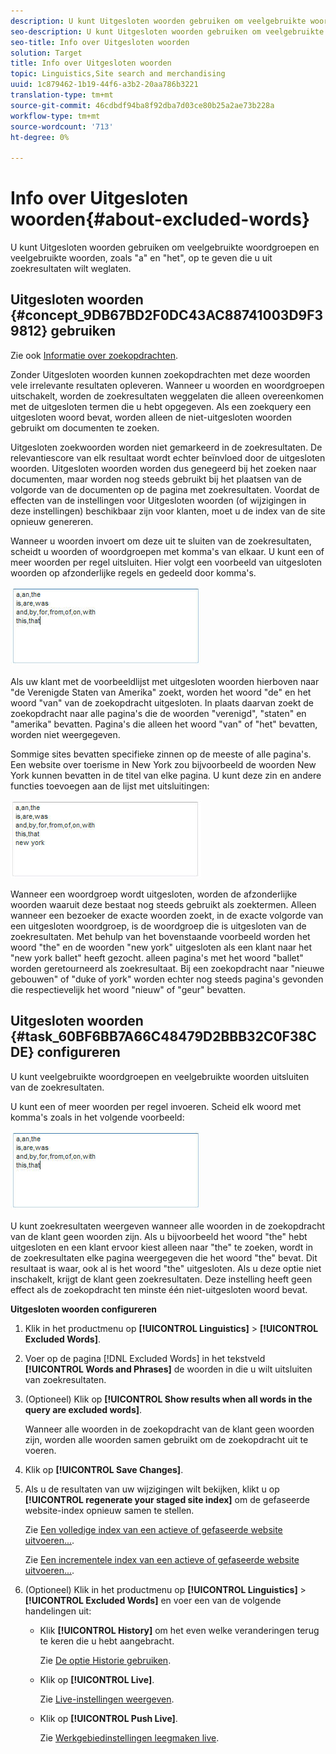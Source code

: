 ```yaml
---
description: U kunt Uitgesloten woorden gebruiken om veelgebruikte woordgroepen en veelgebruikte woorden, zoals "a" en "het", op te geven die u uit zoekresultaten wilt weglaten.
seo-description: U kunt Uitgesloten woorden gebruiken om veelgebruikte woordgroepen en veelgebruikte woorden, zoals "a" en "het", op te geven die u uit zoekresultaten wilt weglaten.
seo-title: Info over Uitgesloten woorden
solution: Target
title: Info over Uitgesloten woorden
topic: Linguistics,Site search and merchandising
uuid: 1c879462-1b19-44f6-a3b2-20aa786b3221
translation-type: tm+mt
source-git-commit: 46cdbdf94ba8f92dba7d03ce80b25a2ae73b228a
workflow-type: tm+mt
source-wordcount: '713'
ht-degree: 0%

---
```



# Info over Uitgesloten woorden{#about-excluded-words}

U kunt Uitgesloten woorden gebruiken om veelgebruikte woordgroepen en veelgebruikte woorden, zoals &quot;a&quot; en &quot;het&quot;, op te geven die u uit zoekresultaten wilt weglaten.

## Uitgesloten woorden {#concept_9DB67BD2F0DC43AC88741003D9F39812} gebruiken

Zie ook [Informatie over zoekopdrachten](../c-about-settings-menu/c-about-searching-menu.md#concept_207105CF26B1448F8A3D223787C56AB8).

Zonder Uitgesloten woorden kunnen zoekopdrachten met deze woorden vele irrelevante resultaten opleveren. Wanneer u woorden en woordgroepen uitschakelt, worden de zoekresultaten weggelaten die alleen overeenkomen met de uitgesloten termen die u hebt opgegeven. Als een zoekquery een uitgesloten woord bevat, worden alleen de niet-uitgesloten woorden gebruikt om documenten te zoeken.

Uitgesloten zoekwoorden worden niet gemarkeerd in de zoekresultaten. De relevantiescore van elk resultaat wordt echter beïnvloed door de uitgesloten woorden. Uitgesloten woorden worden dus genegeerd bij het zoeken naar documenten, maar worden nog steeds gebruikt bij het plaatsen van de volgorde van de documenten op de pagina met zoekresultaten. Voordat de effecten van de instellingen voor Uitgesloten woorden (of wijzigingen in deze instellingen) beschikbaar zijn voor klanten, moet u de index van de site opnieuw genereren.

Wanneer u woorden invoert om deze uit te sluiten van de zoekresultaten, scheidt u woorden of woordgroepen met komma&#39;s van elkaar. U kunt een of meer woorden per regel uitsluiten. Hier volgt een voorbeeld van uitgesloten woorden op afzonderlijke regels en gedeeld door komma&#39;s.

![](assets/excluded_words_1.jpg)

Als uw klant met de voorbeeldlijst met uitgesloten woorden hierboven naar &quot;de Verenigde Staten van Amerika&quot; zoekt, worden het woord &quot;de&quot; en het woord &quot;van&quot; van de zoekopdracht uitgesloten. In plaats daarvan zoekt de zoekopdracht naar alle pagina&#39;s die de woorden &quot;verenigd&quot;, &quot;staten&quot; en &quot;amerika&quot; bevatten. Pagina&#39;s die alleen het woord &quot;van&quot; of &quot;het&quot; bevatten, worden niet weergegeven.

Sommige sites bevatten specifieke zinnen op de meeste of alle pagina&#39;s. Een website over toerisme in New York zou bijvoorbeeld de woorden New York kunnen bevatten in de titel van elke pagina. U kunt deze zin en andere functies toevoegen aan de lijst met uitsluitingen:

![](assets/excluded_words_2.jpg)

Wanneer een woordgroep wordt uitgesloten, worden de afzonderlijke woorden waaruit deze bestaat nog steeds gebruikt als zoektermen. Alleen wanneer een bezoeker de exacte woorden zoekt, in de exacte volgorde van een uitgesloten woordgroep, is de woordgroep die is uitgesloten van de zoekresultaten. Met behulp van het bovenstaande voorbeeld worden het woord &quot;the&quot; en de woorden &quot;new york&quot; uitgesloten als een klant naar het &quot;new york ballet&quot; heeft gezocht. alleen pagina&#39;s met het woord &quot;ballet&quot; worden geretourneerd als zoekresultaat. Bij een zoekopdracht naar &quot;nieuwe gebouwen&quot; of &quot;duke of york&quot; worden echter nog steeds pagina&#39;s gevonden die respectievelijk het woord &quot;nieuw&quot; of &quot;geur&quot; bevatten.

## Uitgesloten woorden {#task_60BF6BB7A66C48479D2BBB32C0F38CDE} configureren

U kunt veelgebruikte woordgroepen en veelgebruikte woorden uitsluiten van de zoekresultaten.

U kunt een of meer woorden per regel invoeren. Scheid elk woord met komma&#39;s zoals in het volgende voorbeeld:

![](assets/excluded_words_1.jpg)

U kunt zoekresultaten weergeven wanneer alle woorden in de zoekopdracht van de klant geen woorden zijn. Als u bijvoorbeeld het woord &quot;the&quot; hebt uitgesloten en een klant ervoor kiest alleen naar &quot;the&quot; te zoeken, wordt in de zoekresultaten elke pagina weergegeven die het woord &quot;the&quot; bevat. Dit resultaat is waar, ook al is het woord &quot;the&quot; uitgesloten. Als u deze optie niet inschakelt, krijgt de klant geen zoekresultaten. Deze instelling heeft geen effect als de zoekopdracht ten minste één niet-uitgesloten woord bevat.

**Uitgesloten woorden configureren**

1. Klik in het productmenu op **[!UICONTROL Linguistics]** > **[!UICONTROL Excluded Words]**.
1. Voer op de pagina [!DNL Excluded Words] in het tekstveld **[!UICONTROL Words and Phrases]** de woorden in die u wilt uitsluiten van zoekresultaten.
1. (Optioneel) Klik op **[!UICONTROL Show results when all words in the query are excluded words]**.

   Wanneer alle woorden in de zoekopdracht van de klant geen woorden zijn, worden alle woorden samen gebruikt om de zoekopdracht uit te voeren.
1. Klik op **[!UICONTROL Save Changes]**.
1. Als u de resultaten van uw wijzigingen wilt bekijken, klikt u op **[!UICONTROL regenerate your staged site index]** om de gefaseerde website-index opnieuw samen te stellen.

   Zie [Een volledige index van een actieve of gefaseerde website uitvoeren...](../c-about-index-menu/c-about-full-index.md#task_F7FE04D8A1654A7787FCCA31B45EB42D).

   Zie [Een incrementele index van een actieve of gefaseerde website uitvoeren...](../c-about-index-menu/c-about-incremental-index.md#task_9BFB6157F3884B2FAECB7E0E9CA318CB).
1. (Optioneel) Klik in het productmenu op **[!UICONTROL Linguistics]** > **[!UICONTROL Excluded Words]** en voer een van de volgende handelingen uit:

   * Klik **[!UICONTROL History]** om het even welke veranderingen terug te keren die u hebt aangebracht.

      Zie [De optie Historie gebruiken](../t-using-the-history-option.md#task_70DD3F87A67242BBBD2CB27156F43002).

   * Klik op **[!UICONTROL Live]**.

      Zie [Live-instellingen weergeven](../c-about-staging.md#task_401A0EBDB5DB4D4CA933CBA7BECDC10F).

   * Klik op **[!UICONTROL Push Live]**.

      Zie [Werkgebiedinstellingen leegmaken live](../c-about-staging.md#task_44306783B4C0408AAA58B471DAF2D9A4).

